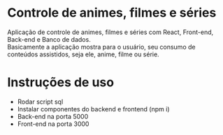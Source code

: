 # Controle de animes, filmes e séries
Aplicação de controle de animes, filmes e séries com React, Front-end, Back-end e Banco de dados.<br />
Basicamente a aplicação mostra para o usuário, seu consumo de conteúdos assistidos, seja ele, anime, filme ou série.

# Instruções de uso

- Rodar script sql
- Instalar componentes do backend e frontend (npm i)
- Back-end na porta 5000
- Front-end na porta 3000
